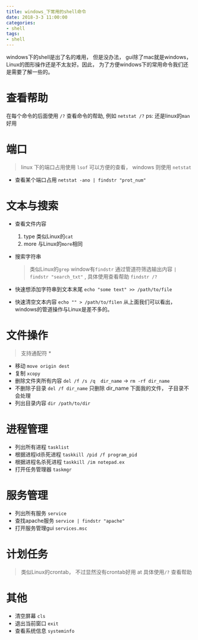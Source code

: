 ```yaml
---
title: windows_下常用的shell命令
date: 2018-3-3 11:00:00
categories:
- shell
tags:
- shell
---
```




windows下的shell是出了名的难用， 但是没办法， gui除了mac就是windows，Linux的图形操作还是不太友好。因此， 为了方便windows下的常用命令我们还是需要了解一些的。

# 查看帮助

在每个命令的后面使用 `/?` 查看命令的帮助, 例如 `netstat /?`
ps: 还是linux的`man`好用

# 端口

>linux 下的端口占用使用 `lsof` 可以方便的查看， windows 则使用 `netstat`

- 查看某个端口占用 `netstat -ano | findstr "prot_num"`

# 文本与搜索

- 查看文件内容
  1. type 类似Linux的`cat`
  2. more 与Linux的`more`相同
- 搜索字符串
  > 类似Linux的`grep` window有`findstr`
  > 通过管道符筛选输出内容  `| findstr "search_txt"` , 具体使用查看帮助 `findstr /?`

- 快速想添加字符串到文本末尾
  `echo "some text" >> /path/to/file`
- 快速清空文本内容
  `echo "" > /path/to/filen`
  从上面我们可以看出， windows的管道操作与Linux是差不多的。

# 文件操作

> 支持通配符 *

- 移动 `move origin dest`
- 复制 `xcopy`
- 删除文件夹所有内容 `del /f /s /q  dir_name` -> `rm -rf dir_name`
- 不删除子目录 `del /f dir_name` 只删除 dir_name 下面我的文件， 子目录不会处理
- 列出目录内容 `dir /path/to/dir`

# 进程管理

- 列出所有进程 `tasklist`
- 根据进程id杀死进程 `taskkill /pid /f program_pid`
- 根据进程名杀死进程 `taskkill /im notepad.ex`
- 打开任务管理器 `taskmgr`

# 服务管理

- 列出所有服务 `service`
- 查找apache服务 `service | findstr "apache"`
- 打开服务管理gui `services.msc`

# 计划任务

> 类似Linux的crontab， 不过显然没有crontab好用
> at 具体使用`/?` 查看帮助

# 其他

- 清空屏幕 `cls`
- 退出当前窗口 `exit`
- 查看系统信息 `systeminfo`
